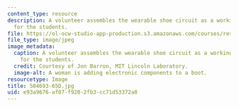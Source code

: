 ```yaml
---
content_type: resource
description: A volunteer assembles the wearable shoe circuit as a working demonstration
  for the students.
file: https://ol-ocw-studio-app-production.s3.amazonaws.com/courses/res-2-005-girls-who-build-make-your-own-wearables-workshop-spring-2015/e93a9676af07f9202fb3cc71d53372a8_504693-65D.jpg
file_type: image/jpeg
image_metadata:
  caption: A volunteer assembles the wearable shoe circuit as a working demonstration
    for the students.
  credit: Courtesy of Jon Barron, MIT Lincoln Laboratory.
  image-alt: A woman is adding electronic components to a boot.
resourcetype: Image
title: 504693-65D.jpg
uid: e93a9676-af07-f920-2fb3-cc71d53372a8
---
```

